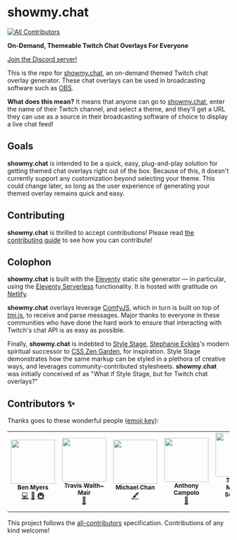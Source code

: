 # showmy.chat
<!-- ALL-CONTRIBUTORS-BADGE:START - Do not remove or modify this section -->
[![All Contributors](https://img.shields.io/badge/all_contributors-5-orange.svg?style=flat-square)](#contributors-)
<!-- ALL-CONTRIBUTORS-BADGE:END -->

**On-Demand, Themeable Twitch Chat Overlays For Everyone**

[Join the Discord server!](https://discord.gg/K78fXzVxja)

This is the repo for [showmy.chat](https://showmy.chat), an on-demand themed Twitch chat overlay generator. These chat overlays can be used in broadcasting software such as [OBS](https://obsproject.com).

**What does this mean?** It means that anyone can go to [showmy.chat](https://showmy.chat), enter the name of their Twitch channel, and select a theme, and they'll get a URL they can use as a source in their broadcasting software of choice to display a live chat feed!

## Goals

**showmy.chat** is intended to be a quick, easy, plug-and-play solution for getting themed chat overlays right out of the box. Because of this, it doesn't currently support any customization beyond selecting your theme. This could change later, so long as the user experience of generating your themed overlay remains quick and easy.

## Contributing

**showmy.chat** is thrilled to accept contributions! Please read [the contributing guide](CONTRIBUTING.md) to see how you can contribute!

## Colophon

**showmy.chat** is built with the [Eleventy](https://11ty.dev) static site generator — in particular, using the [Eleventy Serverless](https://www.11ty.dev/docs/plugins/serverless/) functionality. It is hosted with gratitude on [Netlify](https://netlify.com).

**showmy.chat** overlays leverage [ComfyJS](https://github.com/instafluff/ComfyJS), which in turn is built on top of [tmi.js](https://tmijs.com), to receive and parse messages. Major thanks to everyone in these communities who have done the hard work to ensure that interacting with Twitch's chat API is as easy as possible.

Finally, **showmy.chat** is indebted to [Style Stage](https://stylestage.dev), [Stephanie Eckles](https://thinkdobecreate.com)'s modern spiritual successor to [CSS Zen Garden](http://www.csszengarden.com), for inspiration. Style Stage demonstrates how the same markup can be styled in a plethora of creative ways, and leverages community-contributed stylesheets. **showmy.chat** was initially conceived of as "What if Style Stage, but for Twitch chat overlays?"
## Contributors ✨

Thanks goes to these wonderful people ([emoji key](https://allcontributors.org/docs/en/emoji-key)):

<!-- ALL-CONTRIBUTORS-LIST:START - Do not remove or modify this section -->
<!-- prettier-ignore-start -->
<!-- markdownlint-disable -->
<table>
  <tr>
    <td align="center"><a href="http://benmyers.dev"><img src="https://avatars.githubusercontent.com/u/18060369?v=4?s=100" width="100px;" alt=""/><br /><sub><b>Ben Myers</b></sub></a><br /><a href="https://github.com/BenDMyers/showmy.chat/commits?author=BenDMyers" title="Code">💻</a> <a href="#design-BenDMyers" title="Design">🎨</a> <a href="#infra-BenDMyers" title="Infrastructure (Hosting, Build-Tools, etc)">🚇</a></td>
    <td align="center"><a href="https://non-traditional.dev"><img src="https://avatars.githubusercontent.com/u/5460770?v=4?s=100" width="100px;" alt=""/><br /><sub><b>Travis Waith-Mair</b></sub></a><br /><a href="#design-Jarvis1010" title="Design">🎨</a></td>
    <td align="center"><a href="http://twitter.com/chantastic"><img src="https://avatars.githubusercontent.com/u/658360?v=4?s=100" width="100px;" alt=""/><br /><sub><b>Michael Chan</b></sub></a><br /><a href="#content-chantastic" title="Content">🖋</a></td>
    <td align="center"><a href="https://ajcweb.dev/"><img src="https://avatars.githubusercontent.com/u/12433465?v=4?s=100" width="100px;" alt=""/><br /><sub><b>Anthony Campolo</b></sub></a><br /><a href="https://github.com/BenDMyers/showmy.chat/commits?author=ajcwebdev" title="Documentation">📖</a></td>
    <td align="center"><a href="http://helloyes.dev"><img src="https://avatars.githubusercontent.com/u/4201323?v=4?s=100" width="100px;" alt=""/><br /><sub><b>Thomas Michael Semmler</b></sub></a><br /><a href="#translation-nachtfunke" title="Translation">🌍</a></td>
  </tr>
</table>

<!-- markdownlint-restore -->
<!-- prettier-ignore-end -->

<!-- ALL-CONTRIBUTORS-LIST:END -->

This project follows the [all-contributors](https://github.com/all-contributors/all-contributors) specification. Contributions of any kind welcome!